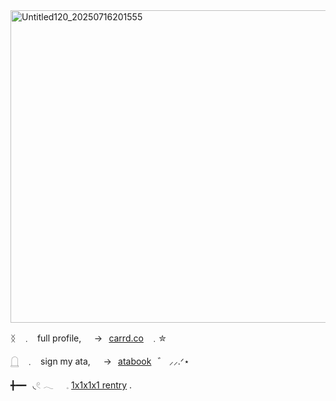 <img width="1500" height="500" alt="Untitled120_20250716201555" src="https://github.com/user-attachments/assets/239812d6-b74b-48e5-912f-0b2fe0484ab0" />

ᛝ⠀﹒⠀full profile,⠀⠀→⠀[carrd.co](https://celinedeijii.carrd.co/)⠀﹒✮

𓉸⠀﹒⠀sign my ata,⠀⠀→⠀[atabook](https://celina.atabook.org/)⠀゛ ⸝⸝.ᐟ⋆

╋━━⠀◟𓏲 𓂃⠀⠀𓈒  [1x1x1x1 rentry](https://rentry.co/s5hgb447) .
